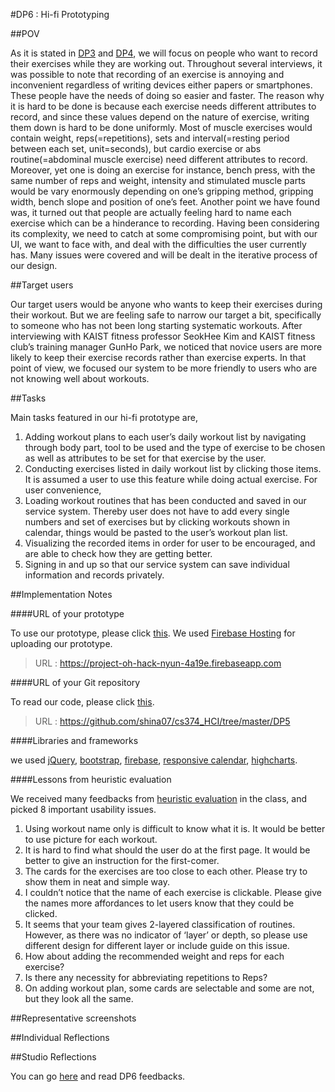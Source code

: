 #DP6 : Hi-fi Prototyping

##POV

As it is stated in [DP3](https://github.com/shina07/cs374_HCI/blob/master/DP3/report/report.md) and [DP4](https://github.com/shina07/cs374_HCI/blob/master/DP4/report/report.md), we will focus on people who want to record their exercises while they are working out. Throughout several interviews, it was possible to note that recording of an exercise is annoying and inconvenient regardless of writing devices either papers or smartphones. These people have the needs of doing so easier and faster. The reason why it is hard to be done is because each exercise needs different attributes to record, and since these values depend on the nature of exercise, writing them down is hard to be done uniformly. Most of muscle exercises would contain weight, reps(=repetitions), sets and interval(=resting period between each set, unit=seconds), but cardio exercise or abs routine(=abdominal muscle exercise) need different attributes to record. Moreover, yet one is doing an exercise for instance, bench press, with the same number of reps and weight, intensity and stimulated muscle parts would be vary enormously depending on one’s gripping method, gripping width, bench slope and position of one’s feet. Another point we have found was, it turned out that people are actually feeling hard to name each exercise which can be a hinderance to recording. Having been considering its complexity, we need to catch at some compromising point, but with our UI, we want to face with, and deal with the difficulties the user currently has. Many issues were covered and will be dealt in the iterative process of our design.

##Target users

Our target users would be anyone who wants to keep their exercises during their workout. But we are feeling safe to narrow our target a bit, specifically to someone who has not been long starting systematic workouts. After interviewing with KAIST fitness professor SeokHee Kim and KAIST fitness club’s training manager GunHo Park, we noticed that novice users are more likely to keep their exercise records rather than exercise experts. In that point of view, we focused our system to be more friendly to users who are not knowing well about workouts.

##Tasks

Main tasks featured in our hi-fi prototype are,

1. Adding workout plans to each user’s daily workout list by navigating through body part, tool to be used and the type of exercise to be chosen as well as attributes to be set for that exercise by the user.
2. Conducting exercises listed in daily workout list by clicking those items. It is assumed a user to use this feature while doing actual exercise. For user convenience,
3. Loading workout routines that has been conducted and saved in our service system. Thereby user does not have to add every single numbers and set of exercises but by clicking workouts shown in calendar, things would be pasted to the user’s workout plan list.
4. Visualizing the recorded items in order for user to be encouraged, and are able to check how they are getting better.
5. Signing in and up so that our service system can save individual information and records privately.

##Implementation Notes

####URL of your prototype

To use our prototype, please click [this](https://project-oh-hack-nyun-4a19e.firebaseapp.com). We used [Firebase Hosting](https://firebase.google.com/docs/hosting) for uploading our prototype.

>URL : https://project-oh-hack-nyun-4a19e.firebaseapp.com

####URL of your Git repository

To read our code, please click [this](https://github.com/shina07/cs374_HCI/tree/master/DP5).

>URL : https://github.com/shina07/cs374_HCI/tree/master/DP5

####Libraries and frameworks

we used [jQuery](https://jquery.com), [bootstrap](http://getbootstrap.com), [firebase](https://firebase.google.com), [responsive calendar](http://w3widgets.com/responsive-calendar), [highcharts](https://www.highcharts.com).

####Lessons from heuristic evaluation

We received many feedbacks from [heuristic evaluation](https://docs.google.com/spreadsheets/d/1hqnocjjT2g3WJcOJRWqTdF28ysC2qcNI-DYOdAHFUoQ/edit#gid=282922788) in the class, and picked 8 important usability issues.

1. Using workout name only is difficult to know what it is. It would be better to use picture for each workout.
2. It is hard to find what should the user do at the first page. It would be better to give an instruction for the first-comer.
3. The cards for the exercises are too close to each other. Please try to show them in neat and simple way.
4. I couldn’t notice that the name of each exercise is clickable. Please give the names more affordances to let users know that they could be clicked.
5. It seems that your team gives 2-layered classification of routines. However, as there was no indicator of ‘layer’ or depth, so please use different design for different layer or include guide on this issue.
6. How about adding the recommended weight and reps for each exercise?
7. Is there any necessity for abbreviating repetitions to Reps?
8. On adding workout plan, some cards are selectable and some are not, but they look all the same.

##Representative screenshots

##Individual Reflections

##Studio Reflections

You can go [here](https://docs.google.com/document/d/1Ti5ADdcaYSER7k4I_McWusfxXzvpgzDOh0VF05OcKIg/edit) and read DP6 feedbacks.